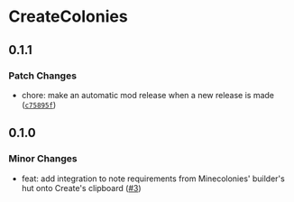 # CreateColonies

## 0.1.1

### Patch Changes

- chore: make an automatic mod release when a new release is made ([`c75895f`](https://github.com/MotionlessTrain/CreateColonies/commit/c75895f59b0fe13f9455555ef3ae373dee903a8a))

## 0.1.0

### Minor Changes

- feat: add integration to note requirements from Minecolonies' builder's hut onto Create's clipboard ([#3](https://github.com/MotionlessTrain/CreateColonies/pull/3))
